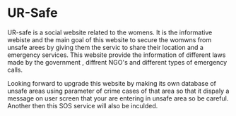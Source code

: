 # UR-Safe

UR-safe is a social website related to the womens. It is the informative webiste and the main goal of this website to secure the womwns from unsafe arees by giving them the servic to share their location and a emergency services. This website provide the information of different laws made by the government , diffrent NGO's and different types of emergency calls. 

Looking forward to upgrade this website by making its own database of unsafe areas using parameter of crime cases of that area so that it dispaly  a message on user screen that your are entering in unsafe area so be careful.
Another then this SOS service will also be inculded.
